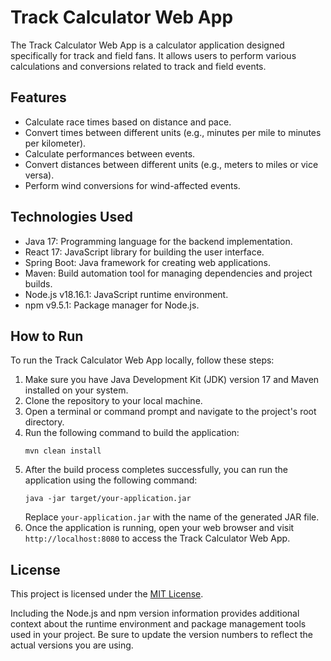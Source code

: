# Track Calculator Web App

The Track Calculator Web App is a calculator application designed specifically for track and field fans. It allows users to perform various calculations and conversions related to track and field events.

## Features

- Calculate race times based on distance and pace.
- Convert times between different units (e.g., minutes per mile to minutes per kilometer).
- Calculate performances between events. 
- Convert distances between different units (e.g., meters to miles or vice versa).
- Perform wind conversions for wind-affected events. 

## Technologies Used

- Java 17: Programming language for the backend implementation.
- React 17: JavaScript library for building the user interface.
- Spring Boot: Java framework for creating web applications.
- Maven: Build automation tool for managing dependencies and project builds.
- Node.js v18.16.1: JavaScript runtime environment.
- npm v9.5.1: Package manager for Node.js.

## How to Run

To run the Track Calculator Web App locally, follow these steps:

1. Make sure you have Java Development Kit (JDK) version 17 and Maven installed on your system.
2. Clone the repository to your local machine.
3. Open a terminal or command prompt and navigate to the project's root directory.
4. Run the following command to build the application:
   ```
   mvn clean install
   ```
5. After the build process completes successfully, you can run the application using the following command:
   ```
   java -jar target/your-application.jar
   ```
   Replace `your-application.jar` with the name of the generated JAR file.
6. Once the application is running, open your web browser and visit `http://localhost:8080` to access the Track Calculator Web App.

## License

This project is licensed under the [MIT License](link-to-license.md).

Including the Node.js and npm version information provides additional context about the runtime environment and package management tools used in your project. Be sure to update the version numbers to reflect the actual versions you are using.
